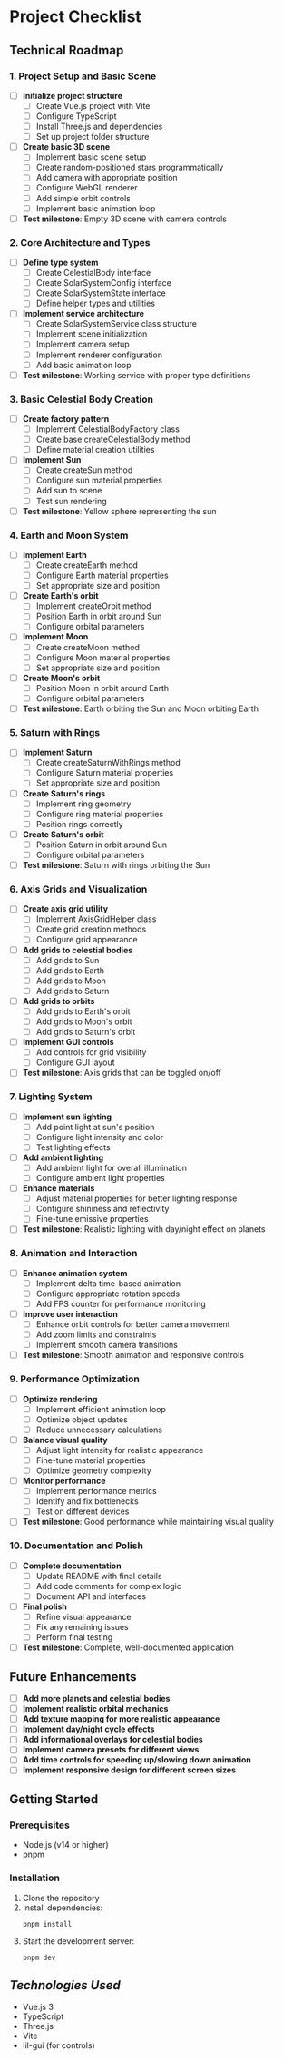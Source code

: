 # Project Checklist

## Technical Roadmap

### 1. Project Setup and Basic Scene
- [ ] **Initialize project structure**
  - [ ] Create Vue.js project with Vite
  - [ ] Configure TypeScript
  - [ ] Install Three.js and dependencies
  - [ ] Set up project folder structure
- [ ] **Create basic 3D scene**
  - [ ] Implement basic scene setup
  - [ ] Create random-positioned stars programmatically
  - [ ] Add camera with appropriate position
  - [ ] Configure WebGL renderer
  - [ ] Add simple orbit controls
  - [ ] Implement basic animation loop
- [ ] **Test milestone**: Empty 3D scene with camera controls

### 2. Core Architecture and Types
- [ ] **Define type system**
  - [ ] Create CelestialBody interface
  - [ ] Create SolarSystemConfig interface
  - [ ] Create SolarSystemState interface
  - [ ] Define helper types and utilities
- [ ] **Implement service architecture**
  - [ ] Create SolarSystemService class structure
  - [ ] Implement scene initialization
  - [ ] Implement camera setup
  - [ ] Implement renderer configuration
  - [ ] Add basic animation loop
- [ ] **Test milestone**: Working service with proper type definitions

### 3. Basic Celestial Body Creation
- [ ] **Create factory pattern**
  - [ ] Implement CelestialBodyFactory class
  - [ ] Create base createCelestialBody method
  - [ ] Define material creation utilities
- [ ] **Implement Sun**
  - [ ] Create createSun method
  - [ ] Configure sun material properties
  - [ ] Add sun to scene
  - [ ] Test sun rendering
- [ ] **Test milestone**: Yellow sphere representing the sun

### 4. Earth and Moon System
- [ ] **Implement Earth**
  - [ ] Create createEarth method
  - [ ] Configure Earth material properties
  - [ ] Set appropriate size and position
- [ ] **Create Earth's orbit**
  - [ ] Implement createOrbit method
  - [ ] Position Earth in orbit around Sun
  - [ ] Configure orbital parameters
- [ ] **Implement Moon**
  - [ ] Create createMoon method
  - [ ] Configure Moon material properties
  - [ ] Set appropriate size and position
- [ ] **Create Moon's orbit**
  - [ ] Position Moon in orbit around Earth
  - [ ] Configure orbital parameters
- [ ] **Test milestone**: Earth orbiting the Sun and Moon orbiting Earth

### 5. Saturn with Rings
- [ ] **Implement Saturn**
  - [ ] Create createSaturnWithRings method
  - [ ] Configure Saturn material properties
  - [ ] Set appropriate size and position
- [ ] **Create Saturn's rings**
  - [ ] Implement ring geometry
  - [ ] Configure ring material properties
  - [ ] Position rings correctly
- [ ] **Create Saturn's orbit**
  - [ ] Position Saturn in orbit around Sun
  - [ ] Configure orbital parameters
- [ ] **Test milestone**: Saturn with rings orbiting the Sun

### 6. Axis Grids and Visualization
- [ ] **Create axis grid utility**
  - [ ] Implement AxisGridHelper class
  - [ ] Create grid creation methods
  - [ ] Configure grid appearance
- [ ] **Add grids to celestial bodies**
  - [ ] Add grids to Sun
  - [ ] Add grids to Earth
  - [ ] Add grids to Moon
  - [ ] Add grids to Saturn
- [ ] **Add grids to orbits**
  - [ ] Add grids to Earth's orbit
  - [ ] Add grids to Moon's orbit
  - [ ] Add grids to Saturn's orbit
- [ ] **Implement GUI controls**
  - [ ] Add controls for grid visibility
  - [ ] Configure GUI layout
- [ ] **Test milestone**: Axis grids that can be toggled on/off

### 7. Lighting System
- [ ] **Implement sun lighting**
  - [ ] Add point light at sun's position
  - [ ] Configure light intensity and color
  - [ ] Test lighting effects
- [ ] **Add ambient lighting**
  - [ ] Add ambient light for overall illumination
  - [ ] Configure ambient light properties
- [ ] **Enhance materials**
  - [ ] Adjust material properties for better lighting response
  - [ ] Configure shininess and reflectivity
  - [ ] Fine-tune emissive properties
- [ ] **Test milestone**: Realistic lighting with day/night effect on planets

### 8. Animation and Interaction
- [ ] **Enhance animation system**
  - [ ] Implement delta time-based animation
  - [ ] Configure appropriate rotation speeds
  - [ ] Add FPS counter for performance monitoring
- [ ] **Improve user interaction**
  - [ ] Enhance orbit controls for better camera movement
  - [ ] Add zoom limits and constraints
  - [ ] Implement smooth camera transitions
- [ ] **Test milestone**: Smooth animation and responsive controls

### 9. Performance Optimization
- [ ] **Optimize rendering**
  - [ ] Implement efficient animation loop
  - [ ] Optimize object updates
  - [ ] Reduce unnecessary calculations
- [ ] **Balance visual quality**
  - [ ] Adjust light intensity for realistic appearance
  - [ ] Fine-tune material properties
  - [ ] Optimize geometry complexity
- [ ] **Monitor performance**
  - [ ] Implement performance metrics
  - [ ] Identify and fix bottlenecks
  - [ ] Test on different devices
- [ ] **Test milestone**: Good performance while maintaining visual quality

### 10. Documentation and Polish
- [ ] **Complete documentation**
  - [ ] Update README with final details
  - [ ] Add code comments for complex logic
  - [ ] Document API and interfaces
- [ ] **Final polish**
  - [ ] Refine visual appearance
  - [ ] Fix any remaining issues
  - [ ] Perform final testing
- [ ] **Test milestone**: Complete, well-documented application

## Future Enhancements
- [ ] **Add more planets and celestial bodies**
- [ ] **Implement realistic orbital mechanics**
- [ ] **Add texture mapping for more realistic appearance**
- [ ] **Implement day/night cycle effects**
- [ ] **Add informational overlays for celestial bodies**
- [ ] **Implement camera presets for different views**
- [ ] **Add time controls for speeding up/slowing down animation**
- [ ] **Implement responsive design for different screen sizes**

## Getting Started

### Prerequisites
- Node.js (v14 or higher)
- pnpm

### Installation
1. Clone the repository
2. Install dependencies:
   ```
   pnpm install
   ```
3. Start the development server:
   ```
   pnpm dev
   ```

## _Technologies Used_
- Vue.js 3
- TypeScript
- Three.js
- Vite
- lil-gui (for controls)
